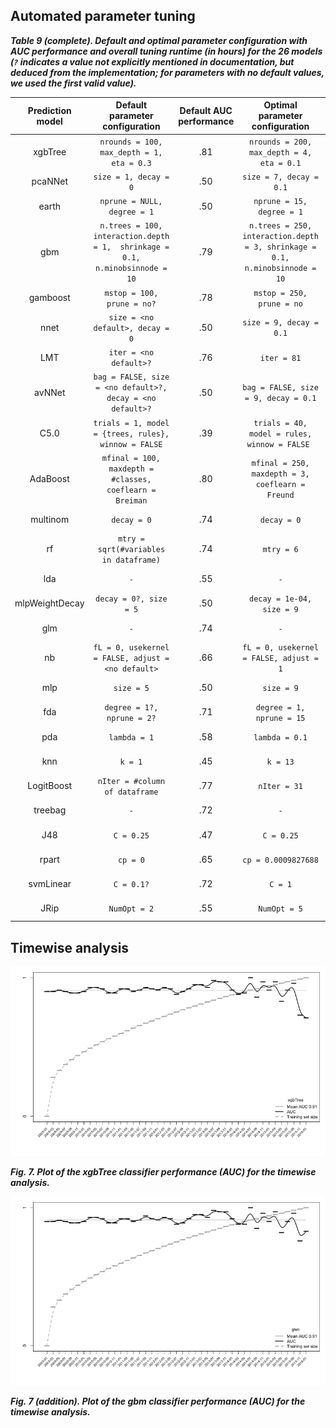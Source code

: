 
## Automated parameter tuning

***Table 9 (complete). Default and optimal parameter configuration with AUC performance and overall tuning runtime (in hours) for the 26 models (`?` indicates a value not explicitly mentioned in documentation, but deduced from the implementation; for parameters with no default values, we used the first valid value).***

| Prediction model |                        Default parameter configuration                        | Default AUC  performance |                        Optimal parameter configuration                       | Optimal AUC  performance | Tuning runtime |
|:----------------:|:-----------------------------------------------------------------------------:|:------------------------:|:----------------------------------------------------------------------------:|:------------------------:|:--------------:|
|      xgbTree     | `nrounds = 100,  max_depth = 1,  eta = 0.3`                                   |            .81           | `nrounds = 200,  max_depth = 4,  eta = 0.1`                                  |            .94           |     06h 47m    |
|      pcaNNet     | `size = 1, decay = 0`                                                         |            .50           | `size = 7, decay = 0.1`                                                      |            .93           |     02h 20m    |
|       earth      | `nprune = NULL, degree = 1`                                                   |            .50           | `nprune = 15, degree = 1`                                                    |            .93           |     03h 53m    |
|        gbm       | `n.trees = 100, interaction.depth = 1,  shrinkage = 0.1, n.minobsinnode = 10` |            .79           | `n.trees = 250, interaction.depth = 3, shrinkage = 0.1, n.minobsinnode = 10` |            .94           |     08h 44m    |
|     gamboost     | `mstop = 100, prune = no?`                                                    |            .78           | `mstop = 250, prune = no`                                                    |            .88           |     02h 06m    |
|       nnet       | `size = <no default>, decay = 0`                                              |            .50           | `size = 9, decay = 0.1`                                                      |            .83           |     25h 10m    |
|        LMT       | `iter = <no default>?`                                                        |            .76           | `iter = 81`                                                                  |            .84           |     75h 54m    |
|      avNNet      | `bag = FALSE, size = <no default>?, decay = <no default>?`                    |            .50           | `bag = FALSE, size = 9, decay = 0.1`                                         |            .83           |     11h 15m    |
|       C5.0       | `trials = 1, model = {trees, rules}, winnow = FALSE`                          |            .39           | `trials = 40, model = rules, winnow = FALSE `                                |            .83           |     07h 05m    |
|     AdaBoost     | `mfinal = 100, maxdepth = #classes, coeflearn = Breiman`                      |            .80           | `mfinal = 250, maxdepth = 3, coeflearn = Freund`                             |            .82           |    114h 48m    |
|     multinom     | `decay = 0`                                                                   |            .74           | `decay = 0`                                                                  |            .84           |     01h 05m    |
|        rf        | `mtry = sqrt(#variables in dataframe)`                                        |            .74           | `mtry = 6`                                                                   |            .84           |     73h 24m    |
|        lda       | `-`                                                                           |            .55           | `-`                                                                          |            .84           |     00h 06m    |
|  mlpWeightDecay  | `decay = 0?, size = 5`                                                        |            .50           | `decay = 1e-04, size = 9`                                                    |            .84           |     85h 18m    |
|        glm       | `-`                                                                           |            .74           | `-`                                                                          |            .81           |     00h 08m    |
|        nb        | `fL = 0, usekernel = FALSE, adjust = <no default>`                            |            .66           | `fL = 0, usekernel = FALSE, adjust = 1`                                      |            .81           |     00h 53m    |
|        mlp       | `size = 5`                                                                    |            .50           | `size = 9`                                                                   |            .80           |     44h 12m    |
|        fda       | `degree = 1?, nprune = 2?`                                                    |            .71           | `degree = 1, nprune = 15`                                                    |            .81           |     01h 34m    |
|        pda       | `lambda = 1`                                                                  |            .58           | `lambda = 0.1`                                                               |            .80           |     00h 29m    |
|        knn       | `k = 1`                                                                       |            .45           | `k = 13`                                                                     |            .78           |     125h 28m   |
|    LogitBoost    | `nIter = #column of dataframe`                                                |            .77           | `nIter = 31`                                                                 |            .75           |     00h 21m    |
|      treebag     | `-`                                                                           |            .72           | `-`                                                                          |            .79           |     06h 07m    |
|        J48       | `C = 0.25`                                                                    |            .47           | `C = 0.25`                                                                   |            .73           |     01h 30m    |
|       rpart      | `cp = 0`                                                                      |            .65           | `cp = 0.0009827688`                                                          |            .73           |     00h 12m    |
|     svmLinear    | `C = 0.1?`                                                                    |            .72           | `C = 1`                                                                      |            .67           |     15h 34m    |
|       JRip       | `NumOpt = 2`                                                                  |            .55           | `NumOpt = 5`                                                                 |            .67           |     06h 50m    |


## Timewise analysis 
![xgbtree plot](../output/timewise/plots/xgbTree/xgbTree_auc_plot.tiff)

***Fig. 7. Plot of the xgbTree classifier performance (AUC) for the timewise analysis.***

![gbm plot](../output/timewise/plots/gbm/gbm_auc_plot.tiff)

***Fig. 7 (addition). Plot of the gbm classifier performance (AUC) for the timewise analysis.***
